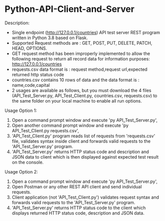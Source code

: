 # Python-API-Client-and-Server
Description:
- Single endpoint (http://127.0.0.1/countries) API test server REST program written in Python 3.8 based on Flask.
- Supported Request methods are : GET, POST, PUT, DELETE, PATCH, HEAD, OPTIONS.
- GET request method has been improperly implemented to allow the following request to return all record data for information purposes:
  http://127.0.0.1/countries
- requests.csv data format is : request method,request url,expected returned http status code
- countries.csv contains 10 rows of data and the data format is : name,code,capital
- 2 usages are available as follows, but you must download the 4 files (API_Test_Server.py, API_Test_Client.py, countries.csv, requests.csv) to the same folder on your local machine to enable all run options.

Usage Option 1:
1) Open a command prompt window and execute 'py API_Test_Server.py',
2) Open another command prompt window and execute 'py API_Test_Client.py requests.csv',
3) 'API_Test_Client.py' program reads list of requests from 'requests.csv' file, validates syntax inside client and forwards valid requests to the 'API_Test_Server.py' program. 
4) 'API_Test_Server.py' returns HTTP status code and description and JSON data to client which is then displayed against expected test result on the console.

Usage Option 2:
1) Open a command prompt window and execute 'py API_Test_Server.py',
2) Open Postman or any other REST API client and send individual requests.
3) Client application (not 'API_Test_Client.py') validates request syntax and forwards valid requests to the 'API_Test_Server.py' program. 
4) 'API_Test_Server.py' returns HTTP status code to the client which displays returned HTTP status code, description and JSON data. 
